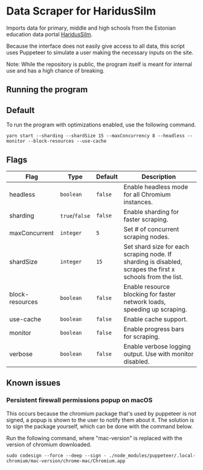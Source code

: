 # Data Scraper for HaridusSilm

Imports data for primary, middle and high schools from the Estonian education data portal [HaridusSilm](https://haridussilm.ee).

Because the interface does not easily give access to all data, this script uses Puppeteer to simulate a user making the necessary inputs on the site.

Note: While the repository is public, the program itself is meant for internal use and has a high chance of breaking.


## Running the program

## Default

To run the program with optimizations enabled, use the following command.

```
yarn start --sharding --shardSize 15 --maxConcurrency 8 --headless --monitor --block-resources --use-cache
```

## Flags

| Flag            | Type           | Default | Description                                                                                                |
|-----------------|----------------|---------|------------------------------------------------------------------------------------------------------------|
| headless        | `boolean`      | `false` | Enable headless mode for all Chromium instances.                                                           |
| sharding        | `true`/`false` | `false` | Enable sharding for faster scraping.                                                                       |
| maxConcurrent   | `integer`      | `5`     | Set # of concurrent scraping nodes.                                                                        |
| shardSize       | `integer`      | `15`    | Set shard size for each scraping node. If sharding is disabled, scrapes the first x schools from the list. |
| block-resources | `boolean`      | `false` | Enable resource blocking for faster network loads, speeding up scraping.                                   |
| use-cache       | `boolean`      | `false` | Enable cache support.                                                                                      |
| monitor         | `boolean`      | `false` | Enable progress bars for scraping.                                                                         |
| verbose         | `boolean`      | `false` | Enable verbose logging output. Use with monitor disabled.                                                  |

## Known issues
### Persistent firewall permissions popup on macOS

This occurs because the chromium package that's used by puppeteer is not signed, a popup is shown to the user to notify them about it.
The solution is to sign the package yourself, which can be done with the command below.

Run the following command, where "mac-version" is replaced with the version of chromium downloaded.

```
sudo codesign --force --deep --sign - ./node_modules/puppeteer/.local-chromium/mac-version/chrome-mac/Chromium.app
```
